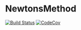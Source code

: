 # NewtonsMethod

[![Build Status](https://travis-ci.com/leopoldomig/NewtonsMethod.jl.svg?branch=master)](https://travis-ci.com/leopoldomig/NewtonsMethod.jl)
[![CodeCov](https://codecov.io/gh/leopoldomig/NewtonsMethod.jl/branch/master/graph/badge.svg)](https://codecov.io/gh/leopoldomig/NewtonsMethod.jl)
